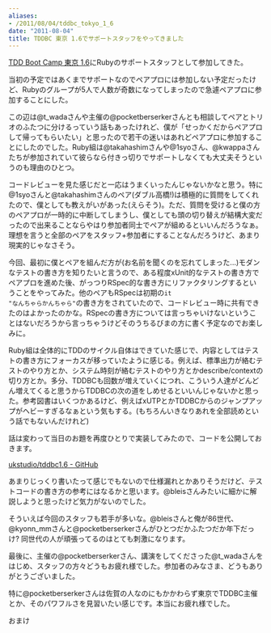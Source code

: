 ```yaml
---
aliases:
- /2011/08/04/tddbc_tokyo_1_6
date: "2011-08-04"
title: TDDBC 東京 1.6でサポートスタッフをやってきました
---
```

<a href="http://www.zusaar.com/event/agZ6dXNhYXJyDQsSBUV2ZW50GPGlAww">TDD Boot Camp 東京 1.6</a>にRubyのサポートスタッフとして参加してきた。

当初の予定ではあくまでサポートなのでペアプロには参加しない予定だったけど、Rubyのグループが5人で人数が奇数になってしまったので急遽ペアプロに参加することにした。

この辺は@t_wadaさんや主催の@pocketberserkerさんとも相談してペアとトリオのふたつに分けるっていう話もあったけれど、僕が「せっかくだからペアプロして帰ってもらいたい」と思ったので若干の迷いはあれどペアプロに参加することにしたのでした。Ruby組は@takahashimさんや@1syoさん、@kwappaさんたちが参加されていて彼らなら付きっ切りでサポートしなくても大丈夫そうというのも理由のひとつ。

コードレビューを見た感じだと一応はうまくいったんじゃないかなと思う。特に@1syoさんと@takahashimさんのペア(ダブル高橋!)は積極的に質問をしてくれたので、僕としても教えがいがあった(えらそう)。ただ、質問を受けると僕の方のペアプロが一時的に中断してしまうし、僕としても頭の切り替えが結構大変だったので出来ることならやはり参加者同士でペアが組めるといいんだろうなぁ。理想を言うと全部のペアをスタッフ+参加者にすることなんだろうけど、あまり現実的じゃなさそう。

今回、最初に僕とペアを組んだ方が(お名前を聞くのを忘れてしまった...)モダンなテストの書き方を知りたいと言うので、ある程度xUnit的なテストの書き方でペアプロを進めた後、がっつりRSpec的な書き方にリファクタリングするということをやってみた。他のペアもRSpecは初期の<code>it "なんちゃらかんちゃら"</code>の書き方をされていたので、コードレビュー時に共有できたのはよかったのかな。RSpecの書き方については言っちゃいけないということはないだろうから言っちゃうけどそのうちるびまの方に書く予定なのでお楽しみに。

Ruby組は全体的にTDDのサイクル自体はできていた感じで、内容としてはテストの書き方にフォーカスが移っていたように感じる。例えば、標準出力が絡むテストのやり方とか、システム時刻が絡むテストのやり方とかdescribe/contextの切り方とか。多分、TDDBCも回数が増えていくにつれ、こういう人達がどんどん増えてくると思うからTDDBCの次の道をしめせるといいんじゃないかと思った。参考図書はいくつかあるけど、例えばxUTPとかTDDBCからのジャンプアップがヘビーすぎるなぁという気もする。(もちろんいきなりあれを全部読めという話でもないんだけれど)

話は変わって当日のお題を再度ひとりで実装してみたので、コードを公開しておきます。

<a href="https://github.com/ukstudio/tddbc1.6">ukstudio/tddbc1.6 - GitHub</a>

あまりじっくり書いたって感じでもないので仕様漏れとかありそうだけど、テストコードの書き方の参考にはなるかと思います。@bleisさんみたいに細かに解説しようと思ったけど気力がないのでした。

そういえば今回のスタッフも若手が多いな。@bleisさんと俺が86世代、@kyonn_mmさんと@pocketberserkerさんがひとつだかふたつだか年下だっけ? 同世代の人が頑張ってるのはとても刺激になります。

最後に、主催の@pocketberserkerさん、講演をしてくださった@t_wadaさんをはじめ、スタッフの方々どうもお疲れ様でした。参加者のみなさま、どうもありがとうございました。

特に@pocketberserkerさんは佐賀の人なのにもかかわらず東京でTDDBC主催とか、そのパワフルさを見習いたい感じです。本当にお疲れ様でした。

おまけ
<script src="https://gist.github.com/1124762.js"> </script>